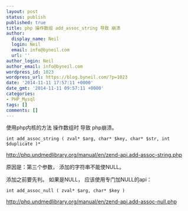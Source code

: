 ```yaml
---
layout: post
status: publish
published: true
title: php 操作数组 add_assoc_string 导致 崩溃
author:
  display_name: Neil
  login: Neil
  email: info@byneil.com
  url: ''
author_login: Neil
author_email: info@byneil.com
wordpress_id: 1023
wordpress_url: https://blog.byneil.com/?p=1023
date: '2014-11-11 17:57:11 +0000'
date_gmt: '2014-11-11 09:57:11 +0000'
categories:
- PHP_Mysql
tags: []
comments: []
---
```

<p>使用php内核的方法 操作数组时 导致 php崩溃。</p>
<pre><code>int add_assoc_string ( zval* $arg, char* $key, char* $str, int $duplicate )*
</code></pre>
<p><a href="http://php.undmedlibrary.org/manual/en/zend-api.add-assoc-string.php" target="_blank">http://php.undmedlibrary.org/manual/en/zend-api.add-assoc-string.php</a></p>
<p>原因是：第三个参数， 添加的字符串不能使NULL。</p>
<p>添加之前要先判。 如果是NULL， 应该使用专门加NULL的api：</p>
<pre><code>int add_assoc_null ( zval* $arg, char* $key )
</code></pre>
<p><a href="http://php.undmedlibrary.org/manual/en/zend-api.add-assoc-null.php" target="_blank">http://php.undmedlibrary.org/manual/en/zend-api.add-assoc-null.php</a></p>
